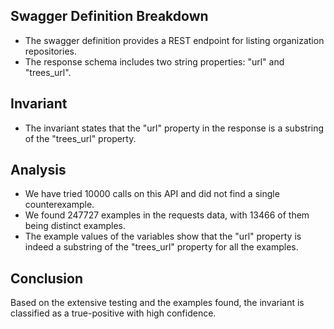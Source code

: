## Swagger Definition Breakdown
- The swagger definition provides a REST endpoint for listing organization repositories.
- The response schema includes two string properties: "url" and "trees_url".

## Invariant
- The invariant states that the "url" property in the response is a substring of the "trees_url" property.

## Analysis
- We have tried 10000 calls on this API and did not find a single counterexample.
- We found 247727 examples in the requests data, with 13466 of them being distinct examples.
- The example values of the variables show that the "url" property is indeed a substring of the "trees_url" property for all the examples.

## Conclusion
Based on the extensive testing and the examples found, the invariant is classified as a true-positive with high confidence.
